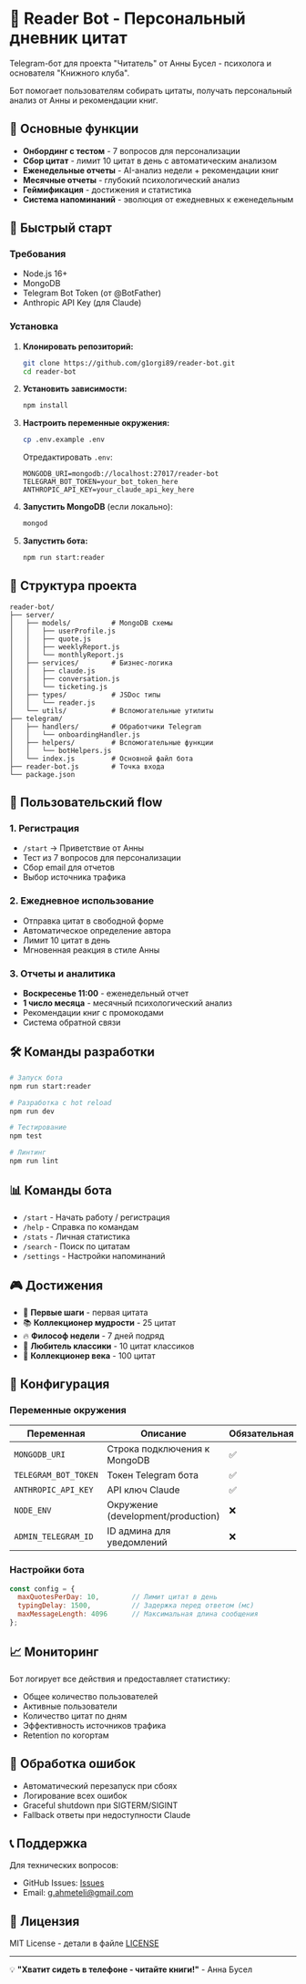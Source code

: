 # 📖 Reader Bot - Персональный дневник цитат

Telegram-бот для проекта "Читатель" от Анны Бусел - психолога и основателя "Книжного клуба". 

Бот помогает пользователям собирать цитаты, получать персональный анализ от Анны и рекомендации книг.

## 🌟 Основные функции

- **Онбординг с тестом** - 7 вопросов для персонализации
- **Сбор цитат** - лимит 10 цитат в день с автоматическим анализом
- **Еженедельные отчеты** - AI-анализ недели + рекомендации книг
- **Месячные отчеты** - глубокий психологический анализ
- **Геймификация** - достижения и статистика
- **Система напоминаний** - эволюция от ежедневных к еженедельным

## 🚀 Быстрый старт

### Требования

- Node.js 16+
- MongoDB
- Telegram Bot Token (от @BotFather)
- Anthropic API Key (для Claude)

### Установка

1. **Клонировать репозиторий:**
   ```bash
   git clone https://github.com/g1orgi89/reader-bot.git
   cd reader-bot
   ```

2. **Установить зависимости:**
   ```bash
   npm install
   ```

3. **Настроить переменные окружения:**
   ```bash
   cp .env.example .env
   ```
   
   Отредактировать `.env`:
   ```
   MONGODB_URI=mongodb://localhost:27017/reader-bot
   TELEGRAM_BOT_TOKEN=your_bot_token_here
   ANTHROPIC_API_KEY=your_claude_api_key_here
   ```

4. **Запустить MongoDB** (если локально):
   ```bash
   mongod
   ```

5. **Запустить бота:**
   ```bash
   npm run start:reader
   ```

## 📁 Структура проекта

```
reader-bot/
├── server/
│   ├── models/          # MongoDB схемы
│   │   ├── userProfile.js
│   │   ├── quote.js
│   │   ├── weeklyReport.js
│   │   └── monthlyReport.js
│   ├── services/        # Бизнес-логика
│   │   ├── claude.js
│   │   ├── conversation.js
│   │   └── ticketing.js
│   ├── types/           # JSDoc типы
│   │   └── reader.js
│   └── utils/           # Вспомогательные утилиты
├── telegram/
│   ├── handlers/        # Обработчики Telegram
│   │   └── onboardingHandler.js
│   ├── helpers/         # Вспомогательные функции
│   │   └── botHelpers.js
│   └── index.js         # Основной файл бота
├── reader-bot.js        # Точка входа
└── package.json
```

## 🎯 Пользовательский flow

### 1. Регистрация
- `/start` → Приветствие от Анны
- Тест из 7 вопросов для персонализации  
- Сбор email для отчетов
- Выбор источника трафика

### 2. Ежедневное использование
- Отправка цитат в свободной форме
- Автоматическое определение автора
- Лимит 10 цитат в день
- Мгновенная реакция в стиле Анны

### 3. Отчеты и аналитика
- **Воскресенье 11:00** - еженедельный отчет
- **1 число месяца** - месячный психологический анализ  
- Рекомендации книг с промокодами
- Система обратной связи

## 🛠 Команды разработки

```bash
# Запуск бота
npm run start:reader

# Разработка с hot reload
npm run dev

# Тестирование
npm test

# Линтинг
npm run lint
```

## 📊 Команды бота

- `/start` - Начать работу / регистрация
- `/help` - Справка по командам  
- `/stats` - Личная статистика
- `/search` - Поиск по цитатам
- `/settings` - Настройки напоминаний

## 🎮 Достижения

- 🌱 **Первые шаги** - первая цитата
- 📚 **Коллекционер мудрости** - 25 цитат  
- 🔥 **Философ недели** - 7 дней подряд
- 📖 **Любитель классики** - 10 цитат классиков
- 💎 **Коллекционер века** - 100 цитат

## 🔧 Конфигурация

### Переменные окружения

| Переменная | Описание | Обязательная |
|------------|----------|--------------|
| `MONGODB_URI` | Строка подключения к MongoDB | ✅ |
| `TELEGRAM_BOT_TOKEN` | Токен Telegram бота | ✅ |  
| `ANTHROPIC_API_KEY` | API ключ Claude | ✅ |
| `NODE_ENV` | Окружение (development/production) | ❌ |
| `ADMIN_TELEGRAM_ID` | ID админа для уведомлений | ❌ |

### Настройки бота

```javascript
const config = {
  maxQuotesPerDay: 10,        // Лимит цитат в день
  typingDelay: 1500,          // Задержка перед ответом (мс)
  maxMessageLength: 4096      // Максимальная длина сообщения
};
```

## 📈 Мониторинг

Бот логирует все действия и предоставляет статистику:

- Общее количество пользователей
- Активные пользователи  
- Количество цитат по дням
- Эффективность источников трафика
- Retention по когортам

## 🚨 Обработка ошибок

- Автоматический перезапуск при сбоях
- Логирование всех ошибок
- Graceful shutdown при SIGTERM/SIGINT
- Fallback ответы при недоступности Claude

## 📞 Поддержка

Для технических вопросов:
- GitHub Issues: [Issues](https://github.com/g1orgi89/reader-bot/issues)
- Email: g.ahmeteli@gmail.com

## 📄 Лицензия

MIT License - детали в файле [LICENSE](LICENSE)

---

💡 **"Хватит сидеть в телефоне - читайте книги!"** - Анна Бусел